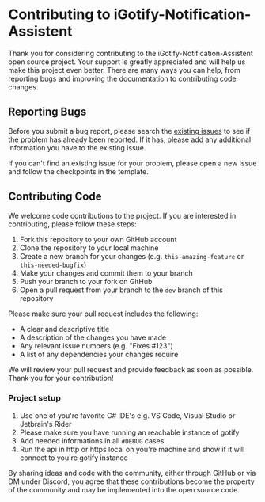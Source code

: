# Contributing to iGotify-Notification-Assistent

Thank you for considering contributing to the iGotify-Notification-Assistent open source project. Your support is greatly appreciated and will help us make this project even better. There are many ways you can help, from reporting bugs and improving the documentation to contributing code changes.

## Reporting Bugs

Before you submit a bug report, please search the [existing issues](https://github.com/androidseb25/iGotify-Notification-Assistent/issues) to see if the problem has already been reported. If it has, please add any additional information you have to the existing issue.

If you can't find an existing issue for your problem, please open a new issue and follow the checkpoints in the template.

## Contributing Code

We welcome code contributions to the project. If you are interested in contributing, please follow these steps:

1. Fork this repository to your own GitHub account
2. Clone the repository to your local machine
3. Create a new branch for your changes (e.g. `this-amazing-feature` or `this-needed-bugfix`)
4. Make your changes and commit them to your branch
5. Push your branch to your fork on GitHub
6. Open a pull request from your branch to the `dev` branch of this repository

Please make sure your pull request includes the following:

- A clear and descriptive title
- A description of the changes you have made
- Any relevant issue numbers (e.g. "Fixes #123")
- A list of any dependencies your changes require

We will review your pull request and provide feedback as soon as possible. Thank you for your contribution!

### Project setup
1. Use one of you're favorite C# IDE's e.g. VS Code, Visual Studio or Jetbrain's Rider
2. Please make sure you have running an reachable instance of gotify
3. Add needed informations in all `#DEBUG` cases
4. Run the api in http or https local on you're machine and show if it will connect to you're gotify instance

By sharing ideas and code with the community, either through GitHub or via DM under Discord, you agree that these contributions become the property of the community and may be implemented into the open source code.
